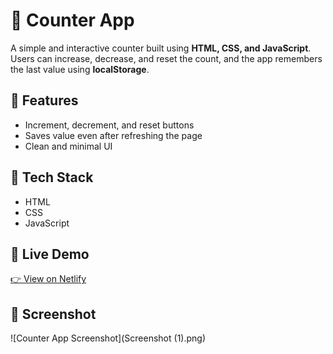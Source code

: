 # 🧮 Counter App

A simple and interactive counter built using **HTML, CSS, and JavaScript**.  
Users can increase, decrease, and reset the count, and the app remembers the last value using **localStorage**.

## 🌟 Features
- Increment, decrement, and reset buttons  
- Saves value even after refreshing the page  
- Clean and minimal UI  

## 🧰 Tech Stack
- HTML  
- CSS  
- JavaScript  

## 🚀 Live Demo
[👉 View on Netlify](https://counter-site-12.netlify.app/)

## 📸 Screenshot
![Counter App Screenshot](Screenshot (1).png)
